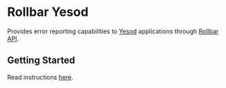 # Rollbar Yesod

Provides error reporting capabilities to [Yesod](https://www.yesodweb.com/)
applications through [Rollbar API](https://explorer.docs.rollbar.com/).

## Getting Started

Read instructions [here](../README.md).
